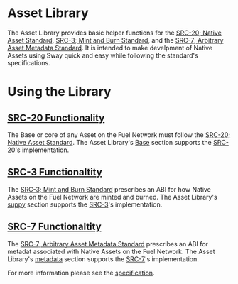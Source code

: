 # Asset Library

The Asset Library provides basic helper functions for the [SRC-20; Native Asset Standard](https://github.com/FuelLabs/sway-standards/tree/master/standards/src20-native-asset), [SRC-3; Mint and Burn Standard](https://github.com/FuelLabs/sway-standards/tree/master/standards/src3-mint-burn), and the [SRC-7; Arbitrary Asset Metadata Standard](https://github.com/FuelLabs/sway-standards/tree/master/standards/src7-metadata). It is intended to make develpment of Native Assets using Sway quick and easy while following the standard's specifications.

# Using the Library

## [SRC-20 Functionality](./base.md)

The Base or core of any Asset on the Fuel Network must follow the [SRC-20; Native Asset Standard](https://github.com/FuelLabs/sway-standards/tree/master/standards/src20-native-asset). The Asset Library's [Base](./base.md) section supports the [SRC-20](https://github.com/FuelLabs/sway-standards/tree/master/standards/src20-native-asset)'s implementation.

## [SRC-3 Functionaltity](supply.md)

The [SRC-3; Mint and Burn Standard](https://github.com/FuelLabs/sway-standards/tree/master/standards/src3-mint-burn) prescribes an ABI for how Native Assets on the Fuel Network are minted and burned. The Asset Library's [suppy](./supply.md) section supports the [SRC-3](https://github.com/FuelLabs/sway-standards/tree/master/standards/src3-mint-burn)'s implementation.

## [SRC-7 Functionaltity](./metadata.md)

The [SRC-7; Arbitrary Asset Metadata Standard](https://github.com/FuelLabs/sway-standards/tree/master/standards/src7-metadata) prescribes an ABI for metadat associated with Native Assets on the Fuel Network. The Asset Library's [metadata](./metadata.md) section supports the [SRC-7](https://github.com/FuelLabs/sway-standards/tree/master/standards/src7-metadata)'s implementation.


For more information please see the [specification](../../../../../../../libs/native_asset/2/SPECIFICATION.md).
